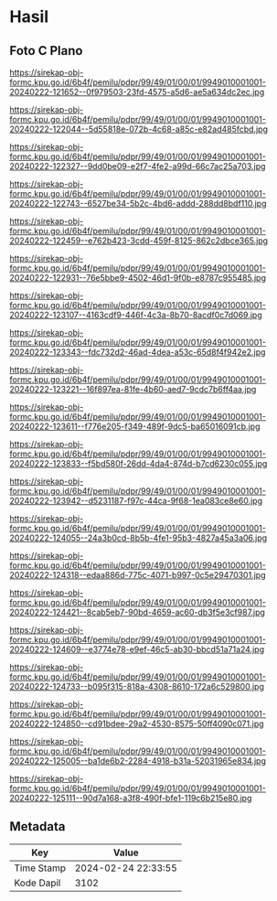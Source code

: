 # Hasil

## Foto C Plano

https://sirekap-obj-formc.kpu.go.id/6b4f/pemilu/pdpr/99/49/01/00/01/9949010001001-20240222-121652--0f979503-23fd-4575-a5d6-ae5a634dc2ec.jpg

https://sirekap-obj-formc.kpu.go.id/6b4f/pemilu/pdpr/99/49/01/00/01/9949010001001-20240222-122044--5d55818e-072b-4c68-a85c-e82ad485fcbd.jpg

https://sirekap-obj-formc.kpu.go.id/6b4f/pemilu/pdpr/99/49/01/00/01/9949010001001-20240222-122327--9dd0be09-e2f7-4fe2-a99d-66c7ac25a703.jpg

https://sirekap-obj-formc.kpu.go.id/6b4f/pemilu/pdpr/99/49/01/00/01/9949010001001-20240222-122743--6527be34-5b2c-4bd6-addd-288dd8bdf110.jpg

https://sirekap-obj-formc.kpu.go.id/6b4f/pemilu/pdpr/99/49/01/00/01/9949010001001-20240222-122459--e762b423-3cdd-459f-8125-862c2dbce365.jpg

https://sirekap-obj-formc.kpu.go.id/6b4f/pemilu/pdpr/99/49/01/00/01/9949010001001-20240222-122931--76e5bbe9-4502-46d1-9f0b-e8787c955485.jpg

https://sirekap-obj-formc.kpu.go.id/6b4f/pemilu/pdpr/99/49/01/00/01/9949010001001-20240222-123107--4163cdf9-446f-4c3a-8b70-8acdf0c7d069.jpg

https://sirekap-obj-formc.kpu.go.id/6b4f/pemilu/pdpr/99/49/01/00/01/9949010001001-20240222-123343--fdc732d2-46ad-4dea-a53c-65d8f4f942e2.jpg

https://sirekap-obj-formc.kpu.go.id/6b4f/pemilu/pdpr/99/49/01/00/01/9949010001001-20240222-123221--16f897ea-81fe-4b60-aed7-9cdc7b6ff4aa.jpg

https://sirekap-obj-formc.kpu.go.id/6b4f/pemilu/pdpr/99/49/01/00/01/9949010001001-20240222-123611--f776e205-f349-489f-9dc5-ba65016091cb.jpg

https://sirekap-obj-formc.kpu.go.id/6b4f/pemilu/pdpr/99/49/01/00/01/9949010001001-20240222-123833--f5bd580f-26dd-4da4-874d-b7cd6230c055.jpg

https://sirekap-obj-formc.kpu.go.id/6b4f/pemilu/pdpr/99/49/01/00/01/9949010001001-20240222-123942--d5231187-f97c-44ca-9f68-1ea083ce8e60.jpg

https://sirekap-obj-formc.kpu.go.id/6b4f/pemilu/pdpr/99/49/01/00/01/9949010001001-20240222-124055--24a3b0cd-8b5b-4fe1-95b3-4827a45a3a06.jpg

https://sirekap-obj-formc.kpu.go.id/6b4f/pemilu/pdpr/99/49/01/00/01/9949010001001-20240222-124318--edaa886d-775c-4071-b997-0c5e29470301.jpg

https://sirekap-obj-formc.kpu.go.id/6b4f/pemilu/pdpr/99/49/01/00/01/9949010001001-20240222-124421--8cab5eb7-90bd-4659-ac60-db3f5e3cf987.jpg

https://sirekap-obj-formc.kpu.go.id/6b4f/pemilu/pdpr/99/49/01/00/01/9949010001001-20240222-124609--e3774e78-e9ef-46c5-ab30-bbcd51a71a24.jpg

https://sirekap-obj-formc.kpu.go.id/6b4f/pemilu/pdpr/99/49/01/00/01/9949010001001-20240222-124733--b095f315-818a-4308-8610-172a6c529800.jpg

https://sirekap-obj-formc.kpu.go.id/6b4f/pemilu/pdpr/99/49/01/00/01/9949010001001-20240222-124850--cd91bdee-29a2-4530-8575-50ff4090c071.jpg

https://sirekap-obj-formc.kpu.go.id/6b4f/pemilu/pdpr/99/49/01/00/01/9949010001001-20240222-125005--ba1de6b2-2284-4918-b31a-52031965e834.jpg

https://sirekap-obj-formc.kpu.go.id/6b4f/pemilu/pdpr/99/49/01/00/01/9949010001001-20240222-125111--90d7a168-a3f8-490f-bfe1-119c6b215e80.jpg


## Metadata

| Key        | Value               |
| ---------- | ------------------- |
| Time Stamp | 2024-02-24 22:33:55 |
| Kode Dapil | 3102                |



